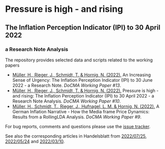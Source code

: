 # Pressure is high - and rising
## The Inflation Perception Indicator (IPI) to 30 April 2022
### a Research Note Analysis
The repository provides selected data and scripts related to the working papers

* [Müller, H., Rieger, J., Schmidt, T. & Hornig, N. (2022).](http://doi.org/10.17877/DE290R-22875) An Increasing Sense of Urgency: The Inflation Perception Indicator (IPI) to 30 June 2022 - a Research Note. *DoCMA Working Paper #13*.
* [Müller, H., Rieger, J., Schmidt, T. & Hornig, N. (2022).](https://doi.org/10.17877/DE290R-22769) Pressure is high - and rising: The Inflation Perception Indicator (IPI) to 30 April 2022 - a Research Note Analysis. *DoCMA Working Paper #10*.
* [Müller, H., Schmidt, T., Rieger, J., Hufnagel, L. M. & Hornig, N. (2022).](https://doi.org/10.17877/de290r-22632) A German Inflation Narrative - How the Media frame Price Dynamics: Results from a RollingLDA Analysis. *DoCMA Working Paper #9*.

For bug reports, comments and questions please use the [issue tracker](https://github.com/JonasRieger/ipi/issues).

See also the corresponding articles in Handelsblatt from [2022/07/25](https://www.handelsblatt.com/politik/konjunktur/nachrichten/28543406.html), [2022/05/24](https://www.handelsblatt.com/28369000.html) and [2022/03/10](https://www.handelsblatt.com/28146862.html).
